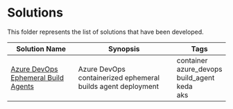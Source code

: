 # Solutions

This folder represents the list of solutions that have been developed.

| Solution Name | Synopsis | Tags |
| --- | --- | --- |
| [Azure DevOps Ephemeral Build Agents](containerized-agents-keda) | Azure DevOps containerized ephemeral builds agent deployment | container<br>azure_devops<br>build_agent<br>keda<br>aks |
